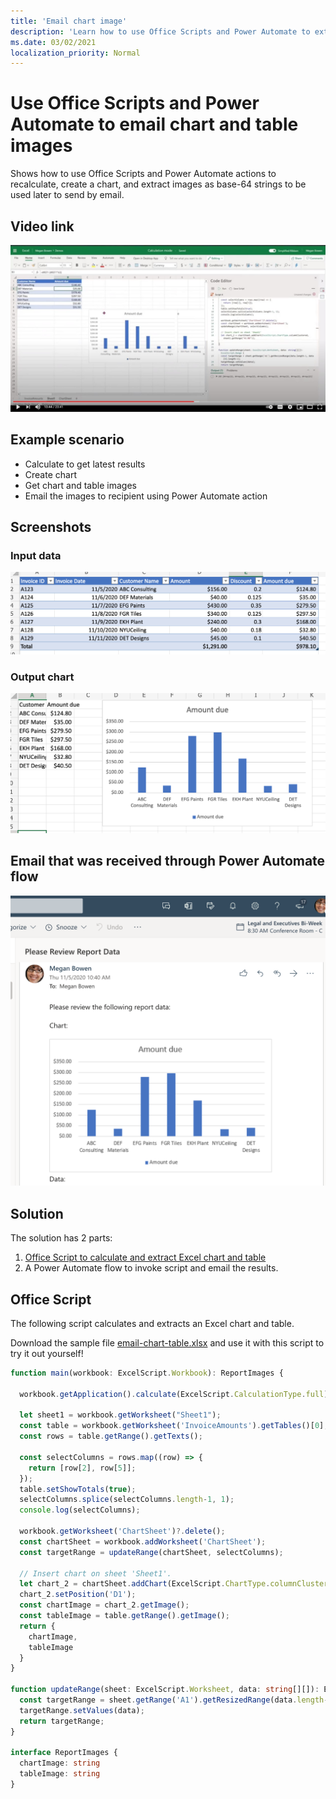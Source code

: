 ```yaml
---
title: 'Email chart image'
description: 'Learn how to use Office Scripts and Power Automate to extract and email chart image.'
ms.date: 03/02/2021
localization_priority: Normal
---
```


# Use Office Scripts and Power Automate to email chart and table images

Shows how to use Office Scripts and Power Automate actions to recalculate, create a chart, and extract images as base-64 strings to be used later to send by email.

## Video link

[![Watch step-by-step video on how to extract and email chart image](../../images/charts-image-vid.jpg)](https://youtu.be/152GJyqc-Kw "Step-by-step video on how to extract and email chart image")

## Example scenario

* Calculate to get latest results
* Create chart
* Get chart and table images
* Email the images to recipient using Power Automate action

## Screenshots

### Input data

![Input data](../../images/input-data.png)

### Output chart

![Chart created](../../images/chart-created.png)

## Email that was received through Power Automate flow

![Email received](../../images/email-received.png)

## Solution

The solution has 2 parts:

1. [Office Script to calculate and extract Excel chart and table](#office-script)
1. A Power Automate flow to invoke script and email the results.

## Office Script

The following script calculates and extracts an Excel chart and table.

Download the sample file <a href="email-chart-table.xlsx">email-chart-table.xlsx</a> and use it with this script to try it out yourself!

```ts
function main(workbook: ExcelScript.Workbook): ReportImages {

  workbook.getApplication().calculate(ExcelScript.CalculationType.full);
  
  let sheet1 = workbook.getWorksheet("Sheet1");
  const table = workbook.getWorksheet('InvoiceAmounts').getTables()[0];
  const rows = table.getRange().getTexts();

  const selectColumns = rows.map((row) => {
    return [row[2], row[5]];
  });
  table.setShowTotals(true);
  selectColumns.splice(selectColumns.length-1, 1);
  console.log(selectColumns);

  workbook.getWorksheet('ChartSheet')?.delete();
  const chartSheet = workbook.addWorksheet('ChartSheet');
  const targetRange = updateRange(chartSheet, selectColumns);

  // Insert chart on sheet 'Sheet1'.
  let chart_2 = chartSheet.addChart(ExcelScript.ChartType.columnClustered, targetRange);
  chart_2.setPosition('D1');
  const chartImage = chart_2.getImage();
  const tableImage = table.getRange().getImage();
  return {
    chartImage,
    tableImage
  }
}

function updateRange(sheet: ExcelScript.Worksheet, data: string[][]): ExcelScript.Range {
  const targetRange = sheet.getRange('A1').getResizedRange(data.length-1, data[0].length-1);
  targetRange.setValues(data);
  return targetRange;
}

interface ReportImages {
  chartImage: string
  tableImage: string
}
```
